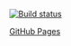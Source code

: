 [![Build status](https://ci.appveyor.com/api/projects/status/gpvrnaafjvvg68v3/branch/main?svg=true)](https://ci.appveyor.com/project/MaxKrch/ahj-lesson11-task1/branch/main)

[GitHub Pages](https://maxkrch.github.io/ahj-lesson11-task1/)